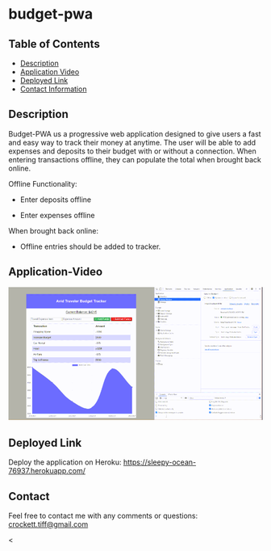 # budget-pwa  

## Table of Contents
* [Description](#description)
* [Application Video](#link)
* [Deployed Link](#link)
* [Contact Information](#contact) 


## Description

Budget-PWA us a progressive web application designed to give users a fast and easy way to track their money at anytime. The user will be able to add expenses and deposits to their budget with or without a connection. When entering transactions offline, they can populate the total when brought back online.

  Offline Functionality:

   * Enter deposits offline

   * Enter expenses offline

  When brought back online:

   * Offline entries should be added to tracker.


## Application-Video

![image](https://github.com/tiffcrockett/budget-pwa/blob/main/public/assets/pwa-video.gif?)



## Deployed Link

Deploy the application on Heroku:  https://sleepy-ocean-76937.herokuapp.com/ 

## Contact 
Feel free to contact me with any comments or questions:
crockett.tiff@gmail.com


<
